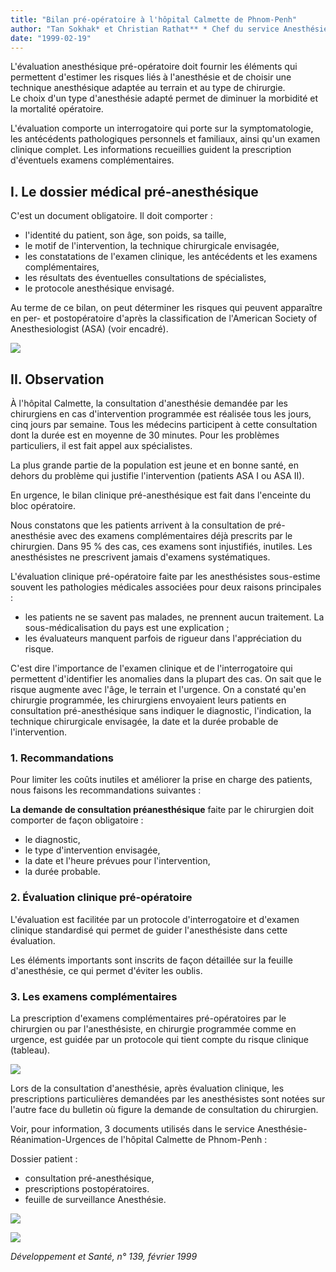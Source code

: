 ```yaml
---
title: "Bilan pré-opératoire à l'hôpital Calmette de Phnom-Penh"
author: "Tan Sokhak* et Christian Rathat** * Chef du service Anesthésie, hôpital Calmette, Phnom-Penh, Cambodge. ** Coordinateur Anesthésie Réanimation Urgences. Coopération Française.  "
date: "1999-02-19"
---
```


<div class="teaser"><p>L'évaluation anesthésique pré-opératoire doit fournir les éléments qui permettent d'estimer les risques liés à l'anesthésie et de choisir une technique anesthésique adaptée au terrain et au type de chirurgie.<br />
Le choix d'un type d'anesthésie adapté permet de diminuer la morbidité et la mortalité opératoire.</p></div>

L'évaluation comporte un interrogatoire qui porte sur la symptomatologie, les antécédents pathologiques personnels et familiaux, ainsi qu'un examen clinique complet. Les informations recueillies guident la prescription d'éventuels examens complémentaires.

## I. Le dossier médical pré-anesthésique

C'est un document obligatoire. Il doit comporter :

- l'identité du patient, son âge, son poids, sa taille,
- le motif de l'intervention, la technique chirurgicale envisagée,
- les constatations de l'examen clinique, les antécédents et les examens complémentaires,
- les résultats des éventuelles consultations de spécialistes,
- le protocole anesthésique envisagé.

Au terme de ce bilan, on peut déterminer les risques qui peuvent apparaître en per- et postopératoire d'après la classification de l'American Society of Anesthesiologist (ASA) (voir encadré).

![](i822-2.jpg)

## II. Observation

À l'hôpital Calmette, la consultation d'anesthésie demandée par les chirurgiens en cas d'intervention programmée est réalisée tous les jours, cinq jours par semaine. Tous les médecins participent à cette consultation dont la durée est en moyenne de 30 minutes. Pour les problèmes particuliers, il est fait appel aux spécialistes.

La plus grande partie de la population est jeune et en bonne santé, en dehors du problème qui justifie l'intervention (patients ASA I ou ASA II).

En urgence, le bilan clinique pré-anesthésique est fait dans l'enceinte du bloc opératoire.

Nous constatons que les patients arrivent à la consultation de pré-anesthésie avec des examens complémentaires déjà prescrits par le chirurgien. Dans 95 % des cas, ces examens sont injustifiés, inutiles. Les anesthésistes ne prescrivent jamais d'examens systématiques.

L'évaluation clinique pré-opératoire faite par les anesthésistes sous-estime souvent les pathologies médicales associées pour deux raisons principales :

- les patients ne se savent pas malades, ne prennent aucun traitement. La sous-médicalisation du pays est une explication ;
- les évaluateurs manquent parfois de rigueur dans l'appréciation du risque.

C'est dire l'importance de l'examen clinique et de l'interrogatoire qui permettent d'identifier les anomalies dans la plupart des cas. On sait que le risque augmente avec l'âge, le terrain et l'urgence. On a constaté qu'en chirurgie programmée, les chirurgiens envoyaient leurs patients en consultation pré-anesthésique sans indiquer le diagnostic, l'indication, la technique chirurgicale envisagée, la date et la durée probable de l'intervention.

### 1. Recommandations

Pour limiter les coûts inutiles et améliorer la prise en charge des patients, nous faisons les recommandations suivantes :

**La demande de consultation préanesthésique** faite par le chirurgien doit comporter de façon obligatoire :

- le diagnostic,
- le type d'intervention envisagée,
- la date et l'heure prévues pour l'intervention,
- la durée probable.

### 2. Évaluation clinique pré-opératoire

L'évaluation est facilitée par un protocole d'interrogatoire et d'examen clinique standardisé qui permet de guider l'anesthésiste dans cette évaluation.

Les éléments importants sont inscrits de façon détaillée sur la feuille d'anesthésie, ce qui permet d'éviter les oublis.

### 3. Les examens complémentaires

La prescription d'examens complémentaires pré-opératoires par le chirurgien ou par l'anesthésiste, en chirurgie programmée comme en urgence, est guidée par un protocole qui tient compte du risque clinique (tableau).

![](i822-1.jpg)

Lors de la consultation d'anesthésie, après évaluation clinique, les prescriptions particulières demandées par les anesthésistes sont notées sur l'autre face du bulletin où figure la demande de consultation du chirurgien.

Voir, pour information, 3 documents utilisés dans le service Anesthésie-Réanimation-Urgences de l'hôpital Calmette de Phnom-Penh :

Dossier patient :

- consultation pré-anesthésique,
- prescriptions postopératoires.
- feuille de surveillance Anesthésie.

![](i822-3.jpg)

![](i822-4.jpg)

*Développement et Santé, n° 139, février 1999*
